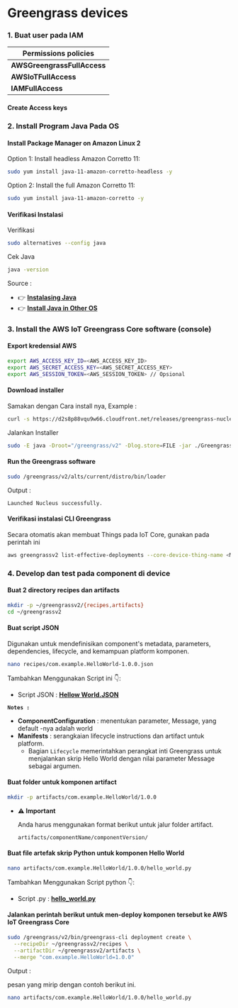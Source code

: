 # Greengrass devices

### 1. Buat user pada IAM

| Permissions policies |
|--|
| **AWSGreengrassFullAccess** |
| **AWSIoTFullAccess** |
| **IAMFullAccess** |

#### Create Access keys

### 2. Install Program Java Pada OS

#### Install Package Manager on Amazon Linux 2

Option 1: Install headless Amazon Corretto 11:
```sh
sudo yum install java-11-amazon-corretto-headless -y
```

Option 2: Install the full Amazon Corretto 11:
```sh
sudo yum install java-11-amazon-corretto -y
```

#### Verifikasi Instalasi

Verifikasi
```sh
sudo alternatives --config java
```

Cek Java
```sh
java -version
```

Source :
- 👉 [**Instalasing Java**](https://docs.aws.amazon.com/corretto/latest/corretto-11-ug/amazon-linux-install.html)
- 👉 [**Install Java in Other OS**](https://docs.aws.amazon.com/greengrass/v2/developerguide/getting-started-set-up-environment.html)


### 3. Install the AWS IoT Greengrass Core software (console)

#### Export kredensial AWS
```sh
export AWS_ACCESS_KEY_ID=<AWS_ACCESS_KEY_ID>
export AWS_SECRET_ACCESS_KEY=<AWS_SECRET_ACCESS_KEY>
export AWS_SESSION_TOKEN=<AWS_SESSION_TOKEN> // Opsional
```

#### Download installer

Samakan dengan Cara install nya, Example :
```sh
curl -s https://d2s8p88vqu9w66.cloudfront.net/releases/greengrass-nucleus-latest.zip > greengrass-nucleus-latest.zip && unzip greengrass-nucleus-latest.zip -d GreengrassInstaller
```

Jalankan Installer
```sh
sudo -E java -Droot="/greengrass/v2" -Dlog.store=FILE -jar ./GreengrassInstaller/lib/Greengrass.jar --aws-region us-east-1 --thing-name GreengrassDevice  --component-default-user ggc_user:ggc_group --provision true --setup-system-service true --deploy-dev-tools true
```

#### Run the Greengrass software

```sh
sudo /greengrass/v2/alts/current/distro/bin/loader
```

Output :
```
Launched Nucleus successfully.
```

#### Verifikasi instalasi CLI Greengrass

Secara otomatis akan membuat Things pada IoT Core, gunakan pada perintah ini
```sh
aws greengrassv2 list-effective-deployments --core-device-thing-name <MyGreengrassCore>
```

### 4. Develop dan test pada component di device

#### Buat 2 directory recipes dan artifacts
```sh
mkdir -p ~/greengrassv2/{recipes,artifacts}
cd ~/greengrassv2
```

#### Buat script JSON

Digunakan untuk mendefinisikan component's metadata, parameters, dependencies, lifecycle, and kemampuan platform komponen.
```sh
nano recipes/com.example.HelloWorld-1.0.0.json
```

Tambahkan Menggunakan Script ini 👇:
- Script JSON : [**Hellow World.JSON**](./com.example.HelloWorld-1.0.0.json)

**`Notes :`**
- **ComponentConfiguration** : menentukan parameter, Message, yang default -nya adalah world
- **Manifests** : serangkaian lifecycle instructions dan artifact untuk platform.
    - Bagian `Lifecycle` memerintahkan perangkat inti Greengrass untuk menjalankan skrip Hello World dengan nilai parameter Message sebagai argumen.


#### Buat folder untuk komponen artifact

```sh
mkdir -p artifacts/com.example.HelloWorld/1.0.0
```

- **⚠ Important**

    Anda harus menggunakan format berikut untuk jalur folder artifact.
    ```
    artifacts/componentName/componentVersion/
    ```

#### Buat file artefak skrip Python untuk komponen Hello World

```sh
nano artifacts/com.example.HelloWorld/1.0.0/hello_world.py
```

Tambahkan Menggunakan Script python 👇:
- Script .py : [**hello_world.py**](./hello_world.py)

#### Jalankan perintah berikut untuk men-deploy komponen tersebut ke AWS IoT Greengrass Core

```sh
sudo /greengrass/v2/bin/greengrass-cli deployment create \
  --recipeDir ~/greengrassv2/recipes \
  --artifactDir ~/greengrassv2/artifacts \
  --merge "com.example.HelloWorld=1.0.0"
```

Output :

pesan yang mirip dengan contoh berikut ini.
```sh
nano artifacts/com.example.HelloWorld/1.0.0/hello_world.py
```